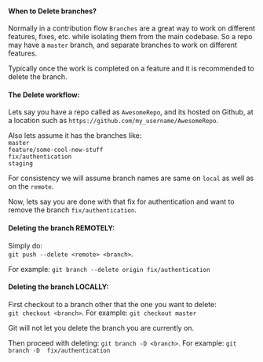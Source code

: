 #### When to Delete branches?

Normally in a contribution flow `Branches` are a great way to work on different features, fixes, etc. while isolating them from the main codebase. So a repo may have a `master` branch, and separate branches to work on different features.

Typically once the work is completed on a feature and it is recommended to delete the branch.

#### The Delete workflow:

Lets say you have a repo called as `AwesomeRepo`, and its hosted on Github, at a location such as `https://github.com/my_username/AwesomeRepo`.

Also lets assume it has the branches like: <br>
`master`<br>
`feature/some-cool-new-stuff`<br>
`fix/authentication`<br>
`staging`<br>

For consistency we will assume branch names are same on `local` as well as on the `remote`.

Now, lets say you are done with that fix for authentication and want to remove the branch `fix/authentication`.

#### Deleting the branch REMOTELY:

Simply do:<br>
`git push --delete <remote> <branch>`. 

For example: `git branch --delete origin fix/authentication`

#### Deleting the branch LOCALLY:

First checkout to a branch other that the one you want to delete:<br>
`git checkout <branch>`. For example: `git checkout master`

Git will not let you delete the branch you are currently on.

Then proceed with deleting:
`git branch -D <branch>`. For example: `git branch -D  fix/authentication`
